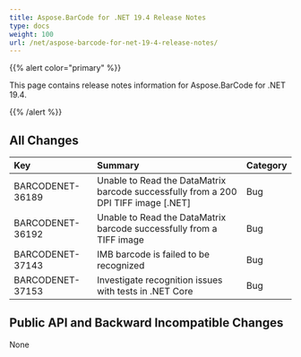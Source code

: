 ```yaml
---
title: Aspose.BarCode for .NET 19.4 Release Notes
type: docs
weight: 100
url: /net/aspose-barcode-for-net-19-4-release-notes/
---
```


{{% alert color="primary" %}} 

This page contains release notes information for Aspose.BarCode for .NET 19.4.

{{% /alert %}} 
## **All Changes**

|**Key**|**Summary**|**Category**|
| :- | :- | :- |
|BARCODENET-36189|Unable to Read the DataMatrix barcode successfully from a 200 DPI TIFF image [.NET]|Bug|
|BARCODENET-36192|Unable to Read the DataMatrix barcode successfully from a TIFF image|Bug|
|BARCODENET-37143|IMB barcode is failed to be recognized|Bug|
|BARCODENET-37153|Investigate recognition issues with tests in .NET Core|Bug|
## **Public API and Backward Incompatible Changes**
None

